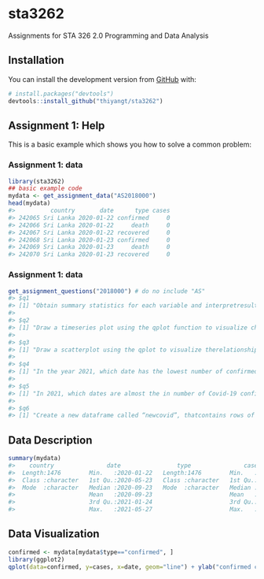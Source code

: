 
<!-- README.md is generated from README.Rmd. Please edit that file -->

# sta3262

<!-- badges: start -->
<!-- badges: end -->

Assignments for STA 326 2.0 Programming and Data Analysis

## Installation

You can install the development version from
[GitHub](https://github.com/) with:

``` r
# install.packages("devtools")
devtools::install_github("thiyangt/sta3262")
```

## Assignment 1: Help

This is a basic example which shows you how to solve a common problem:

### Assignment 1: data

``` r
library(sta3262)
## basic example code
mydata <- get_assignment_data("AS2018000")
head(mydata)
#>          country       date      type cases
#> 242065 Sri Lanka 2020-01-22 confirmed     0
#> 242066 Sri Lanka 2020-01-22     death     0
#> 242067 Sri Lanka 2020-01-22 recovered     0
#> 242068 Sri Lanka 2020-01-23 confirmed     0
#> 242069 Sri Lanka 2020-01-23     death     0
#> 242070 Sri Lanka 2020-01-23 recovered     0
```

### Assignment 1: data

``` r
get_assignment_questions("2018000") # do no include "AS"
#> $q1
#> [1] "Obtain summary statistics for each variable and interpretresults."
#> 
#> $q2
#> [1] "Draw a timeseries plot using the qplot function to visualize changes in Covid-19 death casesover time."
#> 
#> $q3
#> [1] "Draw a scatterplot using the qplot to visualize therelationship between Covid-19 confirmed cases and deaths. Compute the corresponding Pearson’s correlation coefficient."
#> 
#> $q4
#> [1] "In the year 2021, which date has the lowest number of confirmed cases?"
#> 
#> $q5
#> [1] "In 2021, which dates are almost the in number of Covid-19 confirmed cases?"
#> 
#> $q6
#> [1] "Create a new dataframe called “newcovid”, thatcontains rows of only confirmed cases."
```

## Data Description

``` r
summary(mydata)
#>    country               date                type               cases        
#>  Length:1476        Min.   :2020-01-22   Length:1476        Min.   :   -2.0  
#>  Class :character   1st Qu.:2020-05-23   Class :character   1st Qu.:    0.0  
#>  Mode  :character   Median :2020-09-23   Mode  :character   Median :    8.0  
#>                     Mean   :2020-09-23                      Mean   :  216.8  
#>                     3rd Qu.:2021-01-24                      3rd Qu.:  264.5  
#>                     Max.   :2021-05-27                      Max.   :11340.0
```

## Data Visualization

``` r
confirmed <- mydata[mydata$type=="confirmed", ]
library(ggplot2)
qplot(data=confirmed, y=cases, x=date, geom="line") + ylab("confirmed cases")
```
